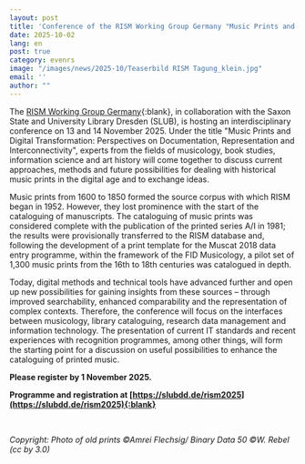 ```yaml
---
layout: post
title: 'Conference of the RISM Working Group Germany "Music Prints and Digital Transformation"'
date: 2025-10-02
lang: en
post: true
category: evenrs
image: "/images/news/2025-10/Teaserbild RISM Tagung_klein.jpg"
email: ''
author: ""
---
```


The [RISM Working Group Germany](https://de.rism.info/index.html){:blank}, in collaboration with the Saxon State and University Library Dresden (SLUB), is hosting an interdisciplinary conference on 13 and 14 November 2025. Under the title "Music Prints and Digital Transformation: Perspectives on Documentation, Representation and Interconnectivity", experts from the fields of musicology, book studies, information science and art history will come together to discuss current approaches, methods and future possibilities for dealing with historical music prints in the digital age and to exchange ideas.

Music prints from 1600 to 1850 formed the source corpus with which RISM began in 1952. However, they lost prominence with the start of the cataloguing of manuscripts. The cataloguing of music prints was considered complete with the publication of the printed series A/I in 1981; the results were provisionally transferred to the RISM database and, following the development of a print template for the Muscat 2018 data entry programme, within the framework of the FID Musicology, a pilot set of 1,300 music prints from the 16th to 18th centuries was catalogued in depth. 

Today, digital methods and technical tools have advanced further and open up new possibilities for gaining insights from these sources – through improved searchability, enhanced comparability and the representation of complex contexts. Therefore, the conference will focus on the interfaces between musicology, library cataloguing, research data management and information technology. The presentation of current IT standards and recent experiences with recognition programmes, among other things, will form the starting point for a discussion on useful possibilities to enhance the cataloguing of printed music.

**Please register by 1 November 2025.**

**Programme and registration at [https://slubdd.de/rism2025](https://slubdd.de/rism2025){:blank}**

&nbsp;

*Copyright: Photo of old prints ©Amrei Flechsig/ Binary Data 50 ©W. Rebel (cc by 3.0)*
